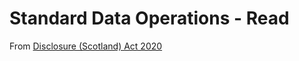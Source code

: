 # Standard Data Operations - Read

From [Disclosure (Scotland) Act 2020](https://www.legislation.gov.uk/asp/2020/13/contents/enacted)

```

```
